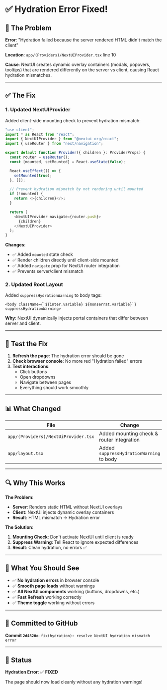 # ✅ Hydration Error Fixed!

## 🐛 **The Problem**

**Error**: "Hydration failed because the server rendered HTML didn't match the client"

**Location**: `app/(Providers)/NextUIProvider.tsx` line 10

**Cause**: NextUI creates dynamic overlay containers (modals, popovers, tooltips) that are rendered differently on the server vs client, causing React hydration mismatches.

---

## ✅ **The Fix**

### **1. Updated NextUIProvider**

Added client-side mounting check to prevent hydration mismatch:

```typescript
"use client";
import * as React from "react";
import { NextUIProvider } from "@nextui-org/react";
import { useRouter } from "next/navigation";

export default function Provider({ children }: ProviderProps) {
  const router = useRouter();
  const [mounted, setMounted] = React.useState(false);

  React.useEffect(() => {
    setMounted(true);
  }, []);

  // Prevent hydration mismatch by not rendering until mounted
  if (!mounted) {
    return <>{children}</>;
  }

  return (
    <NextUIProvider navigate={router.push}>
      {children}
    </NextUIProvider>
  );
}
```

**Changes**:
- ✅ Added `mounted` state check
- ✅ Render children directly until client-side mounted
- ✅ Added `navigate` prop for NextUI router integration
- ✅ Prevents server/client mismatch

### **2. Updated Root Layout**

Added `suppressHydrationWarning` to body tags:

```tsx
<body className={`${inter.variable} ${monserrat.variable}`} suppressHydrationWarning>
```

**Why**: NextUI dynamically injects portal containers that differ between server and client.

---

## 🧪 **Test the Fix**

1. **Refresh the page**: The hydration error should be gone
2. **Check browser console**: No more red "Hydration failed" errors
3. **Test interactions**:
   - Click buttons
   - Open dropdowns
   - Navigate between pages
   - Everything should work smoothly

---

## 📊 **What Changed**

| File | Change |
|------|--------|
| `app/(Providers)/NextUiProvider.tsx` | Added mounting check & router integration |
| `app/layout.tsx` | Added `suppressHydrationWarning` to body |

---

## 🔍 **Why This Works**

**The Problem**:
- **Server**: Renders static HTML without NextUI overlays
- **Client**: NextUI injects dynamic overlay containers
- **Result**: HTML mismatch → Hydration error

**The Solution**:
1. **Mounting Check**: Don't activate NextUI until client is ready
2. **Suppress Warning**: Tell React to ignore expected differences
3. **Result**: Clean hydration, no errors ✅

---

## 🎯 **What You Should See**

- ✅ **No hydration errors** in browser console
- ✅ **Smooth page loads** without warnings
- ✅ **All NextUI components** working (buttons, dropdowns, etc.)
- ✅ **Fast Refresh** working correctly
- ✅ **Theme toggle** working without errors

---

## 🔗 **Committed to GitHub**

**Commit `2d4320e`**: `fix(hydration): resolve NextUI hydration mismatch error`

---

## 🚀 **Status**

**Hydration Error**: ✅ **FIXED**

The page should now load cleanly without any hydration warnings!

